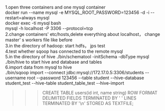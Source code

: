 1.open three containers and one mysql container  
  docker run --name mysql -e MYSQL_ROOT_PASSWORD=123456 -d -i --restart=always  mysql   
  docker exec -ti mysql bash    
  mysql -h localhost -P 3306 --protocol=tcp     
2.change containers' etc/hosts,delete everything about localhost， change master' s workers file like before     
3.in the directory of hadoop: start hdfs， jps test     
4.test whether sqoop has connected to the remote mysql      
5.in the directory of hive ./bin/schematool -initSchema -dbType mysql     
  ./bin/hive to start hive and database and tables     
6.import data from mysql to hive      
   ./bin/sqoop import --connect jdbc:mysql://172.17.0.5:3306/students --username root --password 123456 --table student --hive-database student_test --hive-table student_table_test --hive-import       

 >>> CREATE TABLE users(id int, name string) ROW FORMAT DELIMITED FIELDS TERMINATED BY ' ' LINES TERMINATED BY '\n' STORED AS TEXTFILE;     
 

 